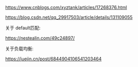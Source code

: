 https://www.cnblogs.com/xyztank/articles/17268376.html

https://blog.csdn.net/qq_29917503/article/details/131109055

关于 default匹配:

https://nestealin.com/49c24897/

关于负载均衡:

https://juejin.cn/post/6844904106541203464